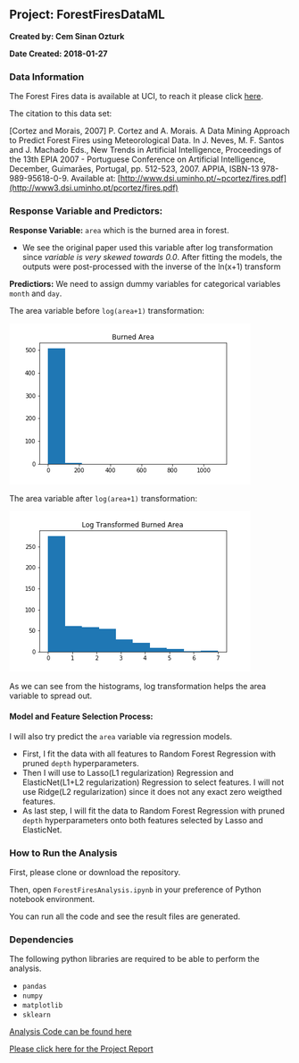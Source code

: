 ## Project: ForestFiresDataML

**Created by: Cem Sinan Ozturk**

**Date Created: 2018-01-27**


### Data Information

The Forest Fires data is available at UCI, to reach it please click [here](http://archive.ics.uci.edu/ml/datasets/Forest+Fires).

The citation to this data set: 

[Cortez and Morais, 2007] P. Cortez and A. Morais. A Data Mining Approach to Predict Forest Fires using Meteorological Data. In J. Neves, M. F. Santos and J. Machado Eds., New Trends in Artificial Intelligence, Proceedings of the 13th EPIA 2007 - Portuguese Conference on Artificial Intelligence, December, Guimarães, Portugal, pp. 512-523, 2007. APPIA, ISBN-13 978-989-95618-0-9. Available at: [http://www.dsi.uminho.pt/~pcortez/fires.pdf](http://www3.dsi.uminho.pt/pcortez/fires.pdf)


### Response Variable and Predictors:

**Response Variable:** `area` which is the burned area in forest. 
- We see the original paper used this variable after log transformation since *variable is very skewed towards 0.0*. After fitting the models, the outputs were post-processed with the inverse of the ln(x+1) transform

**Predictiors:** We need to assign dummy variables for categorical variables `month` and `day`. 


The area variable before `log(area+1)` transformation:

![AreaBeforeTransformation](./results/AreaBeforeTransformation.png)


The area variable after `log(area+1)` transformation:

![AreaAfterTransformation](./results/AreaAfterTransformation.png)

 As we can see from the histograms, log transformation helps the area variable to spread out. 



#### Model and Feature Selection Process:

I will also try predict the `area` variable via regression models.

 - First, I fit the data with all features to Random Forest Regression with pruned `depth` hyperparameters.
 - Then I will use to Lasso(L1 regularization) Regression and ElasticNet(L1+L2 regularization) Regression to select features. I will not use Ridge(L2 regularization) since it does not any exact zero weigthed features.
 - As last step, I will fit the data to Random Forest Regression with pruned `depth` hyperparameters onto both features selected by Lasso and ElasticNet.

 ### How to Run the Analysis
 
First, please clone or download the repository.

Then, open `ForestFiresAnalysis.ipynb` in your preference of Python notebook environment.

You can run all the code and see the result files are generated.
 
 ### Dependencies
 
 The following python libraries are required to be able to perform the analysis.
 
 - `pandas`
 -  `numpy`
 - `matplotlib`
 - `sklearn`

[Analysis Code can be found here]("./src/ForestFiresAnalysis.ipynb")

[Please click here for the Project Report]("./results/Report.ipynb")